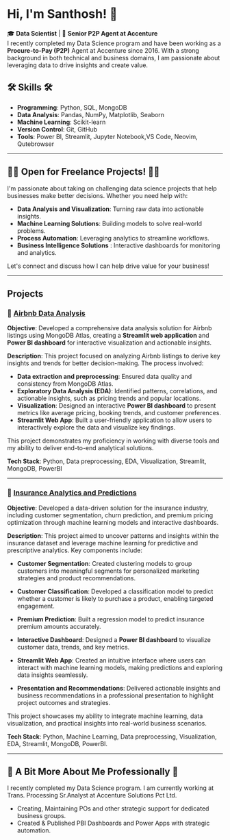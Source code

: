 # Hi, I'm Santhosh! 👋


🎓 **Data Scientist** | 💼 **Senior P2P Agent at Accenture**  
I recently completed my Data Science program and have been working as a **Procure-to-Pay (P2P)** Agent at Accenture since 2016. With a strong background in both technical and business domains, I am passionate about leveraging data to drive insights and create value. 

## 🛠️ Skills 🛠️ 
- **Programming**: Python, SQL, MongoDB  
- **Data Analysis**: Pandas, NumPy, Matplotlib, Seaborn  
- **Machine Learning**: Scikit-learn
- **Version Control**: Git, GitHub
- **Tools**: Power BI, Streamlit, Jupyter Notebook,VS Code, Neovim, Qutebrowser  

---

## 👨‍💻 Open for Freelance Projects! 👨‍💻
I'm passionate about taking on challenging data science projects that help businesses make better decisions. Whether you need help with:

- **Data Analysis and Visualization**: Turning raw data into actionable insights.
- **Machine Learning Solutions**: Building models to solve real-world problems.  
- **Process Automation**: Leveraging analytics to streamline workflows.
- **Business Intelligence Solutions** : Interactive dashboards for monitoring and analytics.

Let's connect and discuss how I can help drive value for your business!

---

## Projects
### 🌟 **[Airbnb Data Analysis]()** 
**Objective**: Developed a comprehensive data analysis solution for Airbnb listings using MongoDB Atlas, creating a **Streamlit web application** and **Power BI dashboard** for interactive visualization and actionable insights.

**Description**: This project focused on analyzing Airbnb listings to derive key insights and trends for better decision-making. The process involved:
- **Data extraction and preprocessing**: Ensured data quality and consistency from MongoDB Atlas.
- **Exploratory Data Analysis (EDA)**: Identified patterns, correlations, and actionable insights, such as pricing trends and popular locations.
- **Visualization**: Designed an interactive **Power BI dashboard** to present metrics like average pricing, booking trends, and customer preferences.
- **Streamlit Web App**: Built a user-friendly application to allow users to interactively explore the data and visualize key findings.

This project demonstrates my proficiency in working with diverse tools and my ability to deliver end-to-end analytical solutions.

**Tech Stack**: Python, Data preprocessing, EDA, Visualization, Streamlit, MongoDB, PowerBI

---

### 🌟 **[Insurance Analytics and Predictions](https://github.com/Santhosh-Analytics/Insurance_Analytics_Prediction.git)** 
**Objective**: Developed a data-driven solution for the insurance industry, including customer segmentation, churn prediction, and premium pricing optimization through machine learning models and interactive dashboards.

**Description**: 
This project aimed to uncover patterns and insights within the insurance dataset and leverage machine learning for predictive and prescriptive analytics. Key components include:

- **Customer Segmentation**: Created clustering models to group customers into meaningful segments for personalized marketing strategies and product recommendations.

- **Customer Classification**: Developed a classification model to predict whether a customer is likely to purchase a product, enabling targeted engagement.

- **Premium Prediction**: Built a regression model to predict insurance premium amounts accurately.
- **Interactive Dashboard**: Designed a **Power BI dashboard** to visualize customer data, trends, and key metrics.
- **Streamlit Web App**: Created an intuitive interface where users can interact with machine learning models, making predictions and exploring data insights seamlessly.
- **Presentation and Recommendations**: Delivered actionable insights and business recommendations in a professional presentation to highlight project outcomes and strategies.

This project showcases my ability to integrate machine learning, data visualization, and practical insights into real-world business scenarios.

**Tech Stack**: Python, Machine Learning, Data preprocessing, Visualization, EDA, Streamlit, MongoDB, PowerBI.

---

## 💼️ A Bit More About Me Professionally 💼️
I recently completed my Data Science program. I am currently working at Trans. Processing Sr.Analyst at Accenture Solutions Pct Ltd.
- Creating, Maintaining POs and other strategic support for dedicated business groups.
- Created & Published PBI Dashboards and Power Apps with strategic automation.
